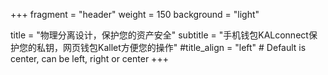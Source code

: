 +++
fragment = "header"
weight = 150
background = "light"

title = "物理分离设计，保护您的资产安全"
subtitle = "手机钱包KALconnect保护您的私钥，网页钱包Kallet方便您的操作"
#title_align = "left" # Default is center, can be left, right or center
+++
